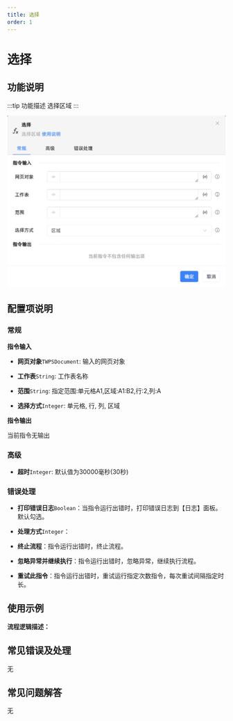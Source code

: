 ```yaml
---
title: 选择
order: 1
---
```


# 选择

## 功能说明

:::tip 功能描述
选择区域
:::

![选择](../../../../assets/选择_command.png)

## 配置项说明

### 常规

**指令输入**

- **网页对象**`TWPSDocument`: 输入的网页对象

- **工作表**`String`: 工作表名称

- **范围**`String`: 指定范围:单元格A1,区域:A1:B2,行:2,列:A

- **选择方式**`Integer`: 单元格, 行, 列, 区域


**指令输出**

当前指令无输出

### 高级

- **超时**`Integer`: 默认值为30000毫秒(30秒)

### 错误处理

- **打印错误日志**`Boolean`：当指令运行出错时，打印错误日志到【日志】面板。默认勾选。

- **处理方式**`Integer`：

 - **终止流程**：指令运行出错时，终止流程。

 - **忽略异常并继续执行**：指令运行出错时，忽略异常，继续执行流程。

 - **重试此指令**：指令运行出错时，重试运行指定次数指令，每次重试间隔指定时长。

## 使用示例

**流程逻辑描述：** 

## 常见错误及处理

无

## 常见问题解答

无

